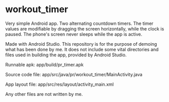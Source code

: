 # workout_timer
Very simple Android app. Two alternating countdown timers.
The timer values are modifiable by dragging the screen horizontally, while the clock is paused.
The phone's screen never sleeps while the app is active.

Made with Android Studio.
This repository is for the purpose of demoing what has been done by me. It does not include some vital directories and files used in building the app, provided by Android Studio.

Runnable apk: app/build/pr_timer.apk

Source code file: app/src/java/pr/workout_timer/MainActivity.java

App layout file: app/src/res/layout/activity_main.xml

Any other files are not written by me.
